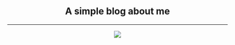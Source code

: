 <p align="center">
    <h2 align="center">A simple blog about me</h2>
</p>

***

<p align="center">
    <img src="https://github.com/mohammadbashiri/mohammadbashiri.github.io/blob/master/assets/screen-shot.png" />
</p>
